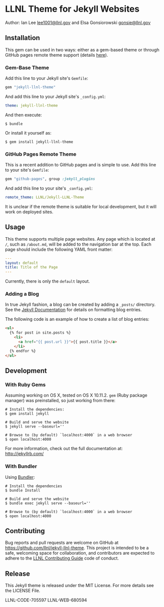 # LLNL Theme for Jekyll Websites

Author: Ian Lee <lee1001@llnl.gov> and Elsa Gonsiorowski <gonsie@llnl.gov>

## Installation

This gem can be used in two ways: either as a gem-based theme or through GitHub pages remote theme support (details [here](https://github.com/blog/2464-use-any-theme-with-github-pages)).

### Gem-Base Theme

Add this line to your Jekyll site's `Gemfile`:

```ruby
gem "jekyll-llnl-theme"
```

And add this line to your Jekyll site's `_config.yml`:

```yaml
theme: jekyll-llnl-theme
```

And then execute:

```shell
$ bundle
```

Or install it yourself as:

```shell
$ gem install jekyll-llnl-theme
```

### GitHub Pages Remote Theme

This is a recent addition to GitHub pages and is simple to use.
Add this line to your site's `Gemfile`:

``` ruby
gem "github-pages", group :jekyll_plugins
```

And add this line to your site's `_config.yml`:

``` yaml
remote_theme: LLNL/Jekyll-LLNL-Theme
```

It is unclear if the remote theme is suitable for local development, but it will work on deployed sites.

## Usage

This theme supports multiple page websites.
Any page which is located at `/`, such as `/about.md`, will be added to the navigation bar at the top.
Each page should include the following YAML front matter:

```yaml
---
layout: default
title: Title of the Page
---
```

Currently, there is only the `default` layout.

### Adding a Blog

In true Jekyll fashion, a blog can be created by adding a `_posts/` directory.
See the [Jekyll Documentation](https://jekyllrb.com/docs/posts/) for details on formatting blog entries.

The following code is an example of how to create a list of blog entries:

```html
<ul>
  {% for post in site.posts %}
    <li>
      <a href="{{ post.url }}">{{ post.title }}</a>
    </li>
  {% endfor %}
</ul>
```

## Development

### With Ruby Gems

Assuming working on OS X, tested on OS X 10.11.2. `gem` (Ruby package manager)
was preinstalled, so just working from there:

```shell
# Install the dependencies:
$ gem install jekyll

# Build and serve the website
$ jekyll serve --baseurl=''

# Browse to (by default) `localhost:4000` in a web browser
$ open localhost:4000
```

For more information, check out the full documentation at: http://jekyllrb.com/

### With Bundler

Using [Bundler](https://bundler.io):

```shell
# Install the dependencies
$ bundle Install

# Build and serve the website
$ bundle exec jekyll serve --baseurl=''

# Browse to (by default) `localhost:4000` in a web browser
$ open localhost:4000
```

## Contributing

Bug reports and pull requests are welcome on GitHub at https://github.com/llnl/jekyll-llnl-theme.
This project is intended to be a safe, welcoming space for collaboration, and contributors are expected to adhere to the [LLNL Contributing Guide](https://github.com/LLNL/open-source-guidelines/blob/master/CONTRIBUTING.md) code of conduct.

## Release

This Jekyll theme is released under the MIT License. For more details see the
LICENSE File.

LLNL-CODE-705597
LLNL-WEB-680594
